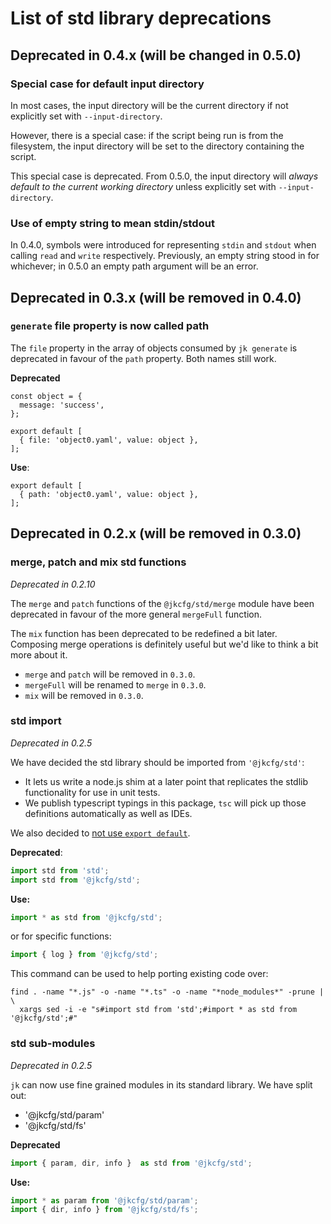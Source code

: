 # List of std library deprecations

## Deprecated in 0.4.x (will be changed in 0.5.0)

### Special case for default input directory

In most cases, the input directory will be the current directory if
not explicitly set with `--input-directory`.

However, there is a special case: if the script being run is from the
filesystem, the input directory will be set to the directory
containing the script.

This special case is deprecated. From 0.5.0, the input directory will
_always default to the current working directory_ unless explicitly
set with `--input-directory`.

### Use of empty string to mean stdin/stdout

In 0.4.0, symbols were introduced for representing `stdin` and
`stdout` when calling `read` and `write` respectively. Previously, an
empty string stood in for whichever; in 0.5.0 an empty path argument
will be an error.

## Deprecated in 0.3.x (will be removed in 0.4.0)

### `generate` file property is now called path

The `file` property in the array of objects consumed by `jk generate` is
deprecated in favour of the `path` property. Both names still work.

**Deprecated**

```
const object = {
  message: 'success',
};

export default [
  { file: 'object0.yaml', value: object },
];
```

**Use**:

```
export default [
  { path: 'object0.yaml', value: object },
];
```

## Deprecated in 0.2.x (will be removed in 0.3.0)

### merge, patch and mix std functions

*Deprecated in 0.2.10*

The `merge` and `patch` functions of the `@jkcfg/std/merge` module have been
deprecated in favour of the more general `mergeFull` function.

The `mix` function has been deprecated to be redefined a bit later. Composing
merge operations is definitely useful but we'd like to think a bit more about
it.

- `merge` and `patch` will be removed in `0.3.0`.
- `mergeFull` will be renamed to `merge` in `0.3.0`.
- `mix` will be removed in `0.3.0`.

### std import

*Deprecated in 0.2.5*

We have decided the std library should be imported from `'@jkcfg/std'`:

- It lets us write a node.js shim at a later point that replicates the
  stdlib functionality for use in unit tests.
- We publish typescript typings in this package, `tsc` will pick up those
  definitions automatically as well as IDEs.

We also decided to [not use `export default`](https://basarat.gitbooks.io/typescript/docs/tips/defaultIsBad.html).

**Deprecated**:

```js
import std from 'std';
import std from '@jkcfg/std';
```

**Use:**

```js
import * as std from '@jkcfg/std';
```

or for specific functions:

```js
import { log } from '@jkcfg/std';
```

This command can be used to help porting existing code over:

```
find . -name "*.js" -o -name "*.ts" -o -name "*node_modules*" -prune | \
  xargs sed -i -e "s#import std from 'std';#import * as std from '@jkcfg/std';#"
```

### std sub-modules

*Deprecated in 0.2.5*

`jk` can now use fine grained modules in its standard library. We have split out:

- '@jkcfg/std/param'
- '@jkcfg/std/fs'

**Deprecated**

```js
import { param, dir, info }  as std from '@jkcfg/std';
```

**Use:**

```js
import * as param from '@jkcfg/std/param';
import { dir, info } from '@jkcfg/std/fs';
```
